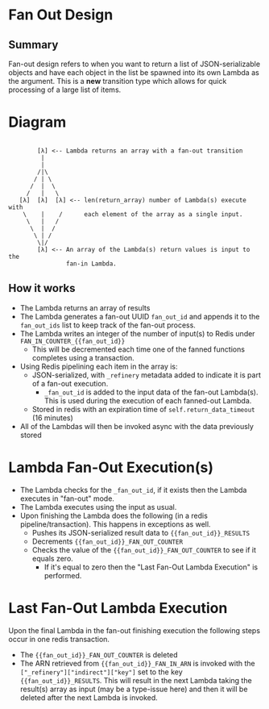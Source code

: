 # Fan Out Design

## Summary

Fan-out design refers to when you want to return a list of JSON-serializable objects and have each object 
in the list be spawned into its own Lambda as the argument. This is a **new** transition type which allows for quick processing of a large list of items.

# Diagram

```

        [λ] <-- Lambda returns an array with a fan-out transition
		 |
		 |
		/|\
	   / | \
	  /  |  \
	 /   |   \
   [λ]  [λ]  [λ] <-- len(return_array) number of Lambda(s) execute with
 	\    |    /      each element of the array as a single input.
	 \   |   /
	  \  |  /
	   \ | /
        \|/
		[λ] <-- An array of the Lambda(s) return values is input to the
                fan-in Lambda.

```

## How it works

* The Lambda returns an array of results
* The Lambda generates a fan-out UUID `fan_out_id` and appends it to the `fan_out_ids` list to keep track of the fan-out process.
* The Lambda writes an integer of the number of input(s) to Redis under `FAN_IN_COUNTER_{{fan_out_id}}`
	* This will be decremented each time one of the fanned functions completes using a transaction.
* Using Redis pipelining each item in the array is:
	* JSON-serialized, with `_refinery` metadata added to indicate it is part of a fan-out execution.
		* `_fan_out_id` is added to the input data of the fan-out Lambda(s). This is used during the execution of each fanned-out Lambda.
	* Stored in redis with an expiration time of `self.return_data_timeout` (16 minutes)
* All of the Lambdas will then be invoked async with the data previously stored

# Lambda Fan-Out Execution(s)
* The Lambda checks for the `_fan_out_id`, if it exists then the Lambda executes in "fan-out" mode.
* The Lambda executes using the input as usual.
* Upon finishing the Lambda does the following (in a redis pipeline/transaction). This happens in exceptions as well.
	* Pushes its JSON-serialized result data to `{{fan_out_id}}_RESULTS`
	* Decrements `{{fan_out_id}}_FAN_OUT_COUNTER`
	* Checks the value of the `{{fan_out_id}}_FAN_OUT_COUNTER` to see if it equals zero.
		* If it's equal to zero then the "Last Fan-Out Lambda Execution" is performed.

# Last Fan-Out Lambda Execution

Upon the final Lambda in the fan-out finishing execution the following steps occur in one redis transaction.

* The `{{fan_out_id}}_FAN_OUT_COUNTER` is deleted
* The ARN retrieved from `{{fan_out_id}}_FAN_IN_ARN` is invoked with the `["_refinery"]["indirect"]["key"]` set to the key `{{fan_out_id}}_RESULTS`. This will result in the next Lambda taking the result(s) array as input (may be a type-issue here) and then it will be deleted after the next Lambda is invoked.